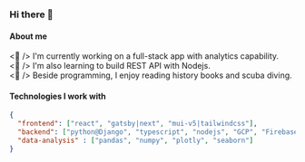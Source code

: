 ### Hi there 👋
#### About me

<!--- **fjiaSigmoid/fjiasigmoid** is a ✨ _special_ ✨ repository because its `README.md` (this file) appears on your GitHub profile -->

<🎯 /> I'm currently working on a full-stack app with analytics capability.<br> 
<🌱 /> I'm also learning to build REST API with Nodejs.<br> 
<🤿 /> Beside programming, I enjoy reading history books and scuba diving.<br> 


#### Technologies I work with

```json
{
  "frontend": ["react", "gatsby|next", "mui-v5|tailwindcss"],
  "backend": ["python@Django", "typescript", "nodejs", "GCP", "Firebase", "sql"],
  "data-analysis" : ["pandas", "numpy", "plotly", "seaborn"]
}

```

